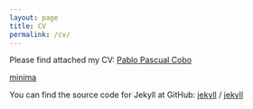 ```yaml
---
layout: page
title: CV
permalink: /cv/
---
```


Please find attached my CV: [Pablo Pascual Cobo](CV_pp423_2025.pdf)


<!---[jekyll][jekyll-organization] /--->
[minima](https://github.com/jekyll/minima)

You can find the source code for Jekyll at GitHub:
[jekyll][jekyll-organization] /
[jekyll](https://github.com/jekyll/jekyll)


[jekyll-organization]: https://github.com/jekyll
